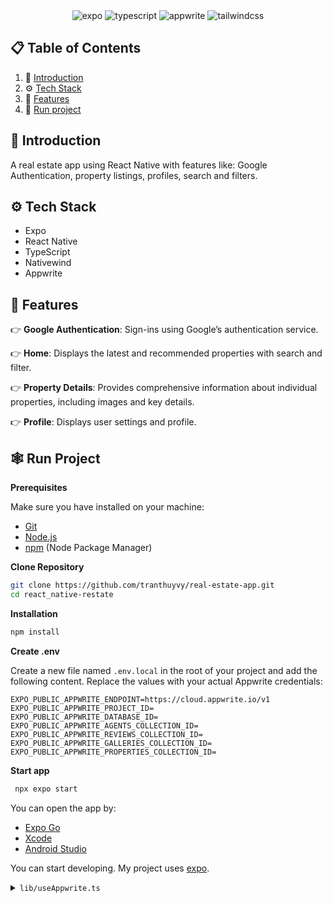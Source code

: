 <div align="center">
   <div>
      <img src="https://img.shields.io/badge/-Expo-black?style=for-the-badge&logoColor=white&logo=expo&color=000020" alt="expo" />
      <img src="https://img.shields.io/badge/-TypeScript-black?style=for-the-badge&logoColor=white&logo=typescript&color=3178C6" alt="typescript" />
      <img src="https://img.shields.io/badge/-Appwrite-black?style=for-the-badge&logoColor=white&logo=appwrite&color=FD366E" alt="appwrite" />
      <img src="https://img.shields.io/badge/-Tailwind_CSS-black?style=for-the-badge&logoColor=white&logo=tailwindcss&color=06B6D4" alt="tailwindcss" />
  </div>
</div>

## 📋 <a name="table">Table of Contents</a>

1. 🤖 [Introduction](#introduction)
2. ⚙️ [Tech Stack](#tech-stack)
3. 🔋 [Features](#features)
4. 🤸 [Run project](#run-project)

## <a name="introduction">🚀 Introduction</a>
A real estate app using React Native with features like: Google Authentication, property listings, profiles, search and filters.

## <a name="tech-stack">⚙️ Tech Stack</a>
   - Expo
   - React Native
   - TypeScript
   - Nativewind
   - Appwrite

## <a name="features">🔗 Features</a>

👉 **Google Authentication**: Sign-ins using Google’s authentication service.

👉 **Home**: Displays the latest and recommended properties with search and filter.

👉 **Property Details**: Provides comprehensive information about individual properties, including images and key details.

👉 **Profile**: Displays user settings and profile.

## <a name="run-project">🕸️ Run Project</a>

**Prerequisites**

Make sure you have installed on your machine:

- [Git](https://git-scm.com/)
- [Node.js](https://nodejs.org/en)
- [npm](https://www.npmjs.com/) (Node Package Manager)

**Clone Repository**

```bash
git clone https://github.com/tranthuyvy/real-estate-app.git
cd react_native-restate
```

**Installation** 

```bash
npm install
```

**Create .env**

Create a new file named `.env.local` in the root of your project and add the following content. Replace the values with your actual Appwrite credentials:

```env
EXPO_PUBLIC_APPWRITE_ENDPOINT=https://cloud.appwrite.io/v1
EXPO_PUBLIC_APPWRITE_PROJECT_ID=
EXPO_PUBLIC_APPWRITE_DATABASE_ID=
EXPO_PUBLIC_APPWRITE_AGENTS_COLLECTION_ID=
EXPO_PUBLIC_APPWRITE_REVIEWS_COLLECTION_ID=
EXPO_PUBLIC_APPWRITE_GALLERIES_COLLECTION_ID=
EXPO_PUBLIC_APPWRITE_PROPERTIES_COLLECTION_ID=
```

**Start app**
   
```bash
 npx expo start
```

You can open the app by:
- [Expo Go](https://expo.dev/go)
- [Xcode](https://docs.expo.dev/workflow/ios-simulator/)
- [Android Studio](https://docs.expo.dev/workflow/android-studio-emulator/)

You can start developing. My project uses [expo](https://docs.expo.dev/router/introduction).

<details>
<summary><code>lib/useAppwrite.ts</code></summary>

```ts
import { Alert } from 'react-native';
import { useEffect, useState, useCallback } from 'react';

// ------------------------------------------------------

interface UseAppwriteOptions<T, P extends Record<string, string | number>> {
  fn: (params: P) => Promise<T>;
  params?: P;
  skip?: boolean;
}

interface UseAppwriteReturn<T, P> {
  data: T | null;
  loading: boolean;
  error: string | null;
  refetch: (newParams: P) => Promise<void>;
}

export const useAppwrite = <T, P extends Record<string, string | number>>({
  fn,
  params = {} as P,
  skip = false,
}: UseAppwriteOptions<T, P>): UseAppwriteReturn<T, P> => {
  const [data, setData] = useState<T | null>(null);
  const [loading, setLoading] = useState(!skip);
  const [error, setError] = useState<string | null>(null);

  const fetchData = useCallback(
    async (fetchParams: P) => {
      setLoading(true);
      setError(null);

      try {
        const result = await fn(fetchParams);
        setData(result);
      } catch (err: unknown) {
        const errorMessage =
          err instanceof Error ? err.message : 'An unknown error occurred';
        setError(errorMessage);
        Alert.alert('Error', errorMessage);
      } finally {
        setLoading(false);
      }
    },
    [fn]
  );

  useEffect(() => {
    if (!skip) {
      fetchData(params);
    }
  }, []);

  const refetch = async (newParams: P) => await fetchData(newParams);

  return { data, loading, error, refetch };
};
```

</details>